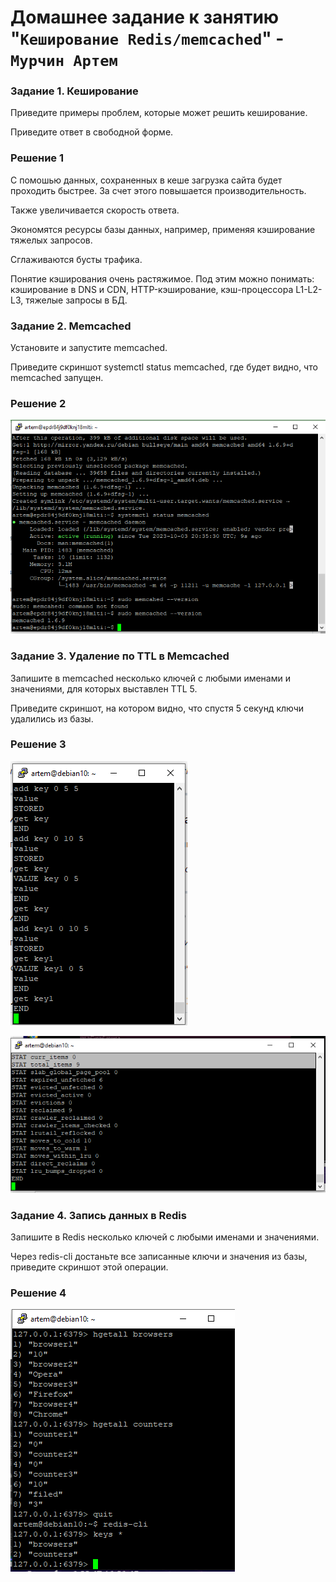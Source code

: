 # Домашнее задание к занятию "`Кеширование Redis/memcached`" - `Мурчин Артем`

### Задание 1. Кеширование
Приведите примеры проблем, которые может решить кеширование.

Приведите ответ в свободной форме.

### Решение 1

С помошью данных, сохраненных в кеше загрузка сайта будет проходить быстрее. За счет этого повышается производительность.

Также увеличивается скорость ответа.

Экономятся ресурсы базы данных, например, применяя кэширование тяжелых запросов.

Сглаживаются бусты трафика.

Понятие кэширования очень растяжимое. Под этим можно понимать: кэширование в DNS и CDN, HTTP-кэширование, кэш-процессора L1-L2-L3, тяжелые запросы в БД.

### Задание 2. Memcached

Установите и запустите memcached.

Приведите скриншот systemctl status memcached, где будет видно, что memcached запущен.

### Решение 2

![alt text](https://github.com/artmur1/caching-redis-memcached-hw/blob/main/zad2-systemctl-status-memcached-Murchin.png)

### Задание 3. Удаление по TTL в Memcached
Запишите в memcached несколько ключей с любыми именами и значениями, для которых выставлен TTL 5.

Приведите скриншот, на котором видно, что спустя 5 секунд ключи удалились из базы.
### Решение 3

![alt text](https://github.com/artmur1/caching-redis-memcached-hw/blob/main/zad3-1-Murchin.png)

![alt text](https://github.com/artmur1/caching-redis-memcached-hw/blob/main/zad3-2-Murchin.png)

### Задание 4. Запись данных в Redis
Запишите в Redis несколько ключей с любыми именами и значениями.

Через redis-cli достаньте все записанные ключи и значения из базы, приведите скриншот этой операции.
### Решение 4

![alt text](https://github.com/artmur1/caching-redis-memcached-hw/blob/main/zad4-1-Murchin.png)
